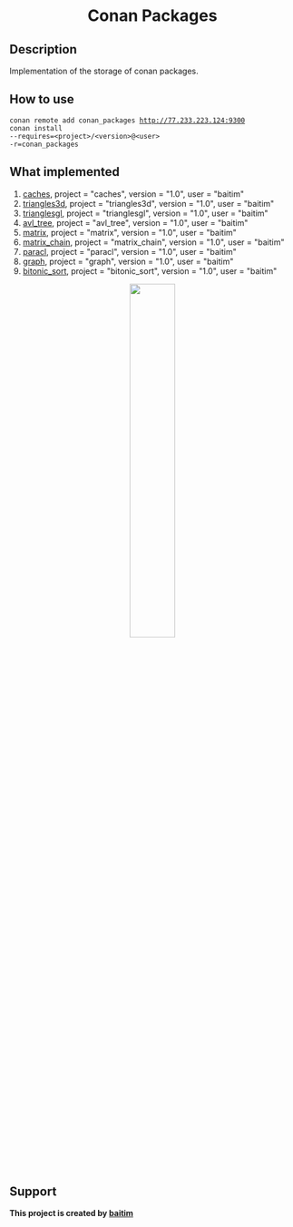<h1 align="center">Conan Packages</h1>

## Description

 Implementation of the storage of conan packages. 

## How to use
<code>conan remote add conan_packages http://77.233.223.124:9300</code><br>
<code>conan install --requires=\<project\>/\<version\>@\<user\> -r=conan_packages</code>

## What implemented
1. [caches](https://github.com/baitim/Caches), project = "caches", version = "1.0", user = "baitim"
2. [triangles3d](https://github.com/baitim/Triangles3D), project = "triangles3d", version = "1.0", user = "baitim"
3. [trianglesgl](https://github.com/baitim/TrianglesGL), project = "trianglesgl", version = "1.0", user = "baitim"
4. [avl_tree](https://github.com/baitim/AVLTree), project = "avl_tree", version = "1.0", user = "baitim"
5. [matrix](https://github.com/baitim/Matrix), project = "matrix", version = "1.0", user = "baitim"
6. [matrix_chain](https://github.com/baitim/MatrixChain), project = "matrix_chain", version = "1.0", user = "baitim"
7. [paracl](https://github.com/baitim/ParaCL), project = "paracl", version = "1.0", user = "baitim"
8. [graph](https://github.com/baitim/Graph), project = "graph", version = "1.0", user = "baitim"
9. [bitonic_sort](https://github.com/baitim/BitonicSort), project = "bitonic_sort", version = "1.0", user = "baitim"

<p align="center"><img src="https://github.com/baitim/ConanPackages/blob/main/images/pig.gif" width="40%"></p>

## Support
**This project is created by [baitim](https://t.me/bai_tim)**